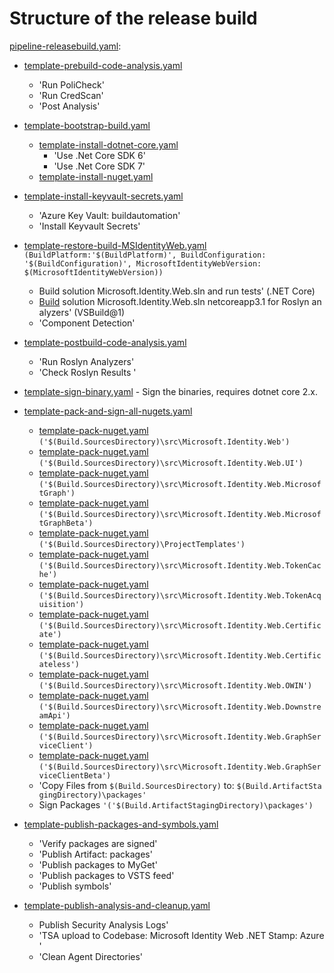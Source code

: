 # Structure of the release build

[pipeline-releasebuild.yaml](pipeline-releasebuild.yaml):
- [template-prebuild-code-analysis.yaml](template-prebuild-code-analysis.yaml)
  - 'Run PoliCheck'
  - 'Run CredScan'
  - 'Post Analysis'
- [template-bootstrap-build.yaml](template-bootstrap-build.yaml)
  - [template-install-dotnet-core.yaml](template-install-dotnet-core.yaml)
    - 'Use .Net Core SDK 6'
    - 'Use .Net Core SDK 7'
  - [template-install-nuget.yaml](template-install-nuget.yaml)
- [template-install-keyvault-secrets.yaml](template-install-keyvault-secrets.yaml)
  - 'Azure Key Vault: buildautomation'
  - 'Install Keyvault Secrets'

- [template-restore-build-MSIdentityWeb.yaml](template-restore-build-MSIdentityWeb.yaml) `(BuildPlatform:'$(BuildPlatform)', BuildConfiguration: '$(BuildConfiguration)', MicrosoftIdentityWebVersion: $(MicrosoftIdentityWebVersion))`
  - Build solution Microsoft.Identity.Web.sln and run tests' (.NET Core)
  - [Build](template-restore-build-MSIdentityWeb.yaml) solution Microsoft.Identity.Web.sln netcoreapp3.1 for Roslyn analyzers' (VSBuild@1)
  - 'Component Detection'
- [template-postbuild-code-analysis.yaml](template-postbuild-code-analysis.yaml)
  - 'Run Roslyn Analyzers'
  - 'Check Roslyn Results '
- [template-sign-binary.yaml](template-sign-binary.yaml) - Sign the binaries, requires dotnet core 2.x.
- [template-pack-and-sign-all-nugets.yaml](template-pack-and-sign-all-nugets.yaml)
  - [template-pack-nuget.yaml](template-pack-and-sign-nuget.yaml) `('$(Build.SourcesDirectory)\src\Microsoft.Identity.Web')`
  - [template-pack-nuget.yaml](template-pack-and-sign-nuget.yaml) `('$(Build.SourcesDirectory)\src\Microsoft.Identity.Web.UI')`
  - [template-pack-nuget.yaml](template-pack-and-sign-nuget.yaml) `('$(Build.SourcesDirectory)\src\Microsoft.Identity.Web.MicrosoftGraph')`
  - [template-pack-nuget.yaml](template-pack-and-sign-nuget.yaml) `('$(Build.SourcesDirectory)\src\Microsoft.Identity.Web.MicrosoftGraphBeta')`
  - [template-pack-nuget.yaml](template-pack-and-sign-nuget.yaml) `('$(Build.SourcesDirectory)\ProjectTemplates')`
  - [template-pack-nuget.yaml](template-pack-and-sign-nuget.yaml) `('$(Build.SourcesDirectory)\src\Microsoft.Identity.Web.TokenCache')`
  - [template-pack-nuget.yaml](template-pack-and-sign-nuget.yaml) `('$(Build.SourcesDirectory)\src\Microsoft.Identity.Web.TokenAcquisition')`
  - [template-pack-nuget.yaml](template-pack-and-sign-nuget.yaml) `('$(Build.SourcesDirectory)\src\Microsoft.Identity.Web.Certificate')`
  - [template-pack-nuget.yaml](template-pack-and-sign-nuget.yaml) `('$(Build.SourcesDirectory)\src\Microsoft.Identity.Web.Certificateless')`
  - [template-pack-nuget.yaml](template-pack-and-sign-nuget.yaml) `('$(Build.SourcesDirectory)\src\Microsoft.Identity.Web.OWIN')`
  - [template-pack-nuget.yaml](template-pack-and-sign-nuget.yaml) `('$(Build.SourcesDirectory)\src\Microsoft.Identity.Web.DownstreamApi')`
  - [template-pack-nuget.yaml](template-pack-and-sign-nuget.yaml) `('$(Build.SourcesDirectory)\src\Microsoft.Identity.Web.GraphServiceClient')`
  - [template-pack-nuget.yaml](template-pack-and-sign-nuget.yaml) `('$(Build.SourcesDirectory)\src\Microsoft.Identity.Web.GraphServiceClientBeta')`
  - 'Copy Files from `$(Build.SourcesDirectory)` to: `$(Build.ArtifactStagingDirectory)\packages'`
  - Sign Packages `'('$(Build.ArtifactStagingDirectory)\packages')`
- [template-publish-packages-and-symbols.yaml](template-publish-packages-and-symbols.yaml)
  - 'Verify packages are signed'
  - 'Publish Artifact: packages'
  - 'Publish packages to MyGet'
  - 'Publish packages to VSTS feed'
  - 'Publish symbols'
- [template-publish-analysis-and-cleanup.yaml](template-publish-analysis-and-cleanup.yaml)
  - Publish Security Analysis Logs'
  - 'TSA upload to Codebase: Microsoft Identity Web .NET Stamp: Azure'
  - 'Clean Agent Directories'
